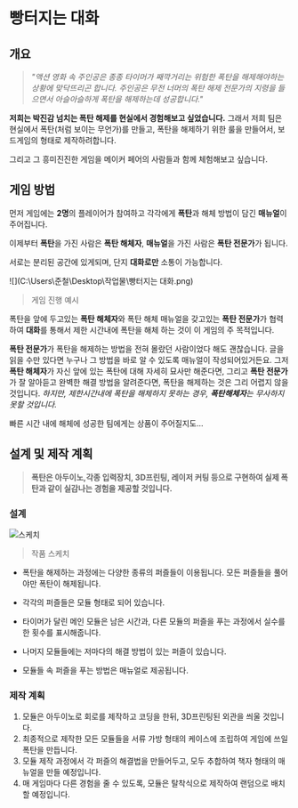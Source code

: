 # 빵터지는 대화

## 개요

>  *"액션 영화 속 주인공은 종종 타이머가 째깍거리는 위험한 폭탄을 해제해야하는 상황에 맞닥뜨리곤 합니다. 주인공은 무전 너머의 폭탄 해제 전문가의 지령을 들으면서 아슬아슬하게 폭탄을 해제하는데 성공합니다."*

**저희는 박진감 넘치는 폭탄 해제를 현실에서 경험해보고 싶었습니다.** 그래서 저희 팀은 현실에서 폭탄(처럼 보이는 무언가)를 만들고, 폭탄을 해제하기 위한 룰을 만들어서, 보드게임의 형태로 제작하려합니다.

그리고 그 흥미진진한 게임을 메이커 페어의 사람들과 함께 체험해보고 싶습니다. 



## 게임 방법

먼저 게임에는 **2명**의 플레이어가 참여하고 각각에게 **폭탄**과 해체 방법이 담긴 **매뉴얼**이 주어집니다.

이제부터 **폭탄**을 가진 사람은 **폭탄 해체자**, **매뉴얼**을 가진 사람은 **폭탄 전문가**가 됩니다.

서로는 분리된 공간에 있게되며, 단지 **대화로만** 소통이 가능합니다.

![](C:\Users\준철\Desktop\작업물\빵터지는 대화.png)

> 게임 진행 예시

폭탄을 앞에 두고있는 **폭탄 해체자**와 폭탄 해체 매뉴얼을 갖고있는 **폭탄 전문가**가 협력하여 **대화**를 통해서 제한 시간내에 폭탄을 해체 하는 것이 이 게임의 주 목적입니다.

**폭탄 전문가**가 폭탄을 해제하는 방법을 전혀 몰랐던 사람이었다 해도 괜찮습니다. 글을 읽을 수만 있다면 누구나 그 방법을 바로 알 수 있도록 매뉴얼이 작성되어있거든요. 그저 **폭탄 해체자**가 자신 앞에 있는 폭탄에 대해 자세히 묘사만 해준다면, 그리고 **폭탄 전문가**가 잘 알아듣고 완벽한 해결 방법을 알려준다면, 폭탄을 해제하는 것은 그리 어렵지 않을 것입니다. *하지만, 제한시간내에  폭탄을 해체하지 못하는 경우, **폭탄해체자**는 무사하지 못할 것입니다.*

빠른 시간 내에 해체에 성공한 팀에게는 상품이 주어질지도...  

## 설계 및 제작 계획

> **폭탄은 아두이노,각종 입력장치, 3D프린팅, 레이저 커팅 등으로 구현하여  실제 폭탄과 같이 실감나는 경험을 제공할 것입니다.**

### 설계



![스케치](C:\Users\준철\Desktop\스케치.png)

> 작품 스케치

- 폭탄을 해제하는 과정에는 다양한 종류의 퍼즐들이 이용됩니다. 모든 퍼즐들을 풀어야만 폭탄이 해제됩니다.

- 각각의 퍼즐들은 모듈 형태로 되어 있습니다. 

- 타이머가 달린 메인 모듈은 남은 시간과, 다른 모듈의 퍼즐을 푸는 과정에서 실수를 한 횟수를 표시해줍니다. 

- 나머지 모듈들에는 저마다의 해결 방법이 있는 퍼즐이 있습니다. 

- 모듈들 속 퍼즐을 푸는 방법은 매뉴얼로 제공됩니다.

  

### 제작 계획

1. 모듈은 아두이노로 회로를 제작하고 코딩을 한뒤, 3D프린팅된 외관을 씌울 것입니다.
2. 최종적으로 제작한 모든 모듈들을 서류 가방 형태의 케이스에 조립하여 게임에 쓰일 폭탄을 만듭니다. 
3. 모듈 제작 과정에서 각 퍼즐의 해결법을 만들어두고, 모두 추합하여 책자 형태의 매뉴얼을 만들 예정입니다.
4. 매 게임마다 다른 경험을 줄 수 있도록, 모듈은 탈착식으로 제작하여 랜덤으로 배치할 예정입니다. 